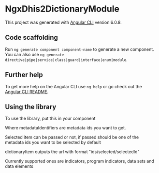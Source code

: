 # NgxDhis2DictionaryModule

This project was generated with [Angular CLI](https://github.com/angular/angular-cli) version 6.0.8.

## Code scaffolding

Run `ng generate component component-name` to generate a new component. You can also use `ng generate directive|pipe|service|class|guard|interface|enum|module`.

## Further help

To get more help on the Angular CLI use `ng help` or go check out the [Angular CLI README](https://github.com/angular/angular-cli/blob/master/README.md).

## Using the library

To use the library, put this in your component
<div class="dictionary-block">
    <ngx-dhis2-dictionary-list 
    [metadataIdentifiers]="metadataIdentifiers" 
    [selectedItem]="selectedItem"
    (dictionaryItemId)="dictionaryItemId($event)"></ngx-dhis2-dictionary-list>
</div>

Where metadataIdentifiers are metadata ids you want to get.

Selected item can be passed or not, if passed should be one of the metadata ids you want to be selected by default

dictionaryItem outputs the url with format "ids/selected/selectedId"

Currently supported ones are indicators, program indicators, data sets and data elements

